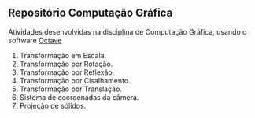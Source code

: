 <h2>Repositório Computação Gráfica</h2>

<p>Atividades desenvolvidas na disciplina de Computação Gráfica, usando o software <a href="https://www.gnu.org/software/octave/index">Octave</a></p>

<ol>
	<li>Transformação em Escala.</li>
	<li>Transformação por Rotação.</li>
	<li>Transformação por Reflexão.</li>
	<li>Transformação por Cisalhamento.</li>
	<li>Transformação por Translação.</li>
	<li>Sistema de coordenadas da câmera.</li>
	<li>Projeção de sólidos.</li>
</ol>
